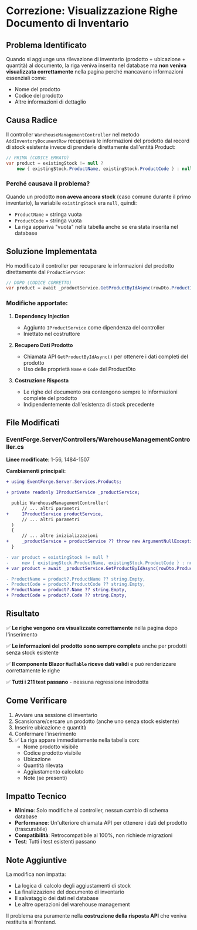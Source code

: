 # Correzione: Visualizzazione Righe Documento di Inventario

## Problema Identificato

Quando si aggiunge una rilevazione di inventario (prodotto + ubicazione + quantità) al documento, la riga veniva inserita nel database ma **non veniva visualizzata correttamente** nella pagina perché mancavano informazioni essenziali come:
- Nome del prodotto
- Codice del prodotto
- Altre informazioni di dettaglio

## Causa Radice

Il controller `WarehouseManagementController` nel metodo `AddInventoryDocumentRow` recuperava le informazioni del prodotto dal record di stock esistente invece di prenderle direttamente dall'entità Product:

```csharp
// PRIMA (CODICE ERRATO)
var product = existingStock != null ? 
    new { existingStock.ProductName, existingStock.ProductCode } : null;
```

### Perché causava il problema?

Quando un prodotto **non aveva ancora stock** (caso comune durante il primo inventario), la variabile `existingStock` era `null`, quindi:
- `ProductName` = stringa vuota
- `ProductCode` = stringa vuota
- La riga appariva "vuota" nella tabella anche se era stata inserita nel database

## Soluzione Implementata

Ho modificato il controller per recuperare le informazioni del prodotto direttamente dal `ProductService`:

```csharp
// DOPO (CODICE CORRETTO)
var product = await _productService.GetProductByIdAsync(rowDto.ProductId, cancellationToken);
```

### Modifiche apportate:

1. **Dependency Injection**
   - Aggiunto `IProductService` come dipendenza del controller
   - Iniettato nel costruttore

2. **Recupero Dati Prodotto**
   - Chiamata API `GetProductByIdAsync()` per ottenere i dati completi del prodotto
   - Uso delle proprietà `Name` e `Code` del ProductDto

3. **Costruzione Risposta**
   - Le righe del documento ora contengono sempre le informazioni complete del prodotto
   - Indipendentemente dall'esistenza di stock precedente

## File Modificati

### EventForge.Server/Controllers/WarehouseManagementController.cs

**Linee modificate**: 1-56, 1484-1507

**Cambiamenti principali:**
```diff
+ using EventForge.Server.Services.Products;

+ private readonly IProductService _productService;

  public WarehouseManagementController(
      // ... altri parametri
+     IProductService productService,
      // ... altri parametri
  )
  {
      // ... altre inizializzazioni
+     _productService = productService ?? throw new ArgumentNullException(nameof(productService));
  }

- var product = existingStock != null ? 
-     new { existingStock.ProductName, existingStock.ProductCode } : null;
+ var product = await _productService.GetProductByIdAsync(rowDto.ProductId, cancellationToken);

- ProductName = product?.ProductName ?? string.Empty,
- ProductCode = product?.ProductCode ?? string.Empty,
+ ProductName = product?.Name ?? string.Empty,
+ ProductCode = product?.Code ?? string.Empty,
```

## Risultato

✅ **Le righe vengono ora visualizzate correttamente** nella pagina dopo l'inserimento

✅ **Le informazioni del prodotto sono sempre complete** anche per prodotti senza stock esistente

✅ **Il componente Blazor `MudTable` riceve dati validi** e può renderizzare correttamente le righe

✅ **Tutti i 211 test passano** - nessuna regressione introdotta

## Come Verificare

1. Avviare una sessione di inventario
2. Scansionare/cercare un prodotto (anche uno senza stock esistente)
3. Inserire ubicazione e quantità
4. Confermare l'inserimento
5. ✅ La riga appare immediatamente nella tabella con:
   - Nome prodotto visibile
   - Codice prodotto visibile
   - Ubicazione
   - Quantità rilevata
   - Aggiustamento calcolato
   - Note (se presenti)

## Impatto Tecnico

- **Minimo**: Solo modifiche al controller, nessun cambio di schema database
- **Performance**: Un'ulteriore chiamata API per ottenere i dati del prodotto (trascurabile)
- **Compatibilità**: Retrocompatibile al 100%, non richiede migrazioni
- **Test**: Tutti i test esistenti passano

## Note Aggiuntive

La modifica non impatta:
- La logica di calcolo degli aggiustamenti di stock
- La finalizzazione del documento di inventario
- Il salvataggio dei dati nel database
- Le altre operazioni del warehouse management

Il problema era puramente nella **costruzione della risposta API** che veniva restituita al frontend.
